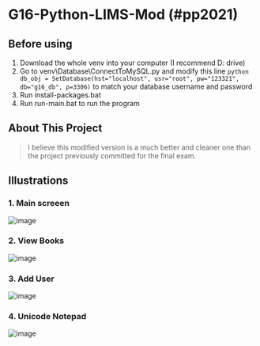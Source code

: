# G16-Python-LIMS-Mod (#pp2021)

## Before using
1. Download the whole venv into your computer (I recommend D: drive)
2. Go to venv\Database\ConnectToMySQL.py and modify this line ```python db_obj = SetDatabase(hst="localhost", usr="root", pw="123321", db="g16_db", p=3306)``` to match your database username and password
3. Run install-packages.bat 
4. Run run-main.bat to run the program

## About This Project
> I believe this modified version is a much better and cleaner one than the project previously committed for the final exam.

## Illustrations

### 1. Main screeen

![image](https://user-images.githubusercontent.com/47298653/119948768-604b2f00-bfc3-11eb-8ca0-535d3eb63070.png)

### 2. View Books

![image](https://user-images.githubusercontent.com/47298653/120001970-8b9f3f80-bffe-11eb-9475-a7becb9e375d.png)

### 3. Add User

![image](https://user-images.githubusercontent.com/47298653/120002131-b25d7600-bffe-11eb-9d1b-7ebc74f2438b.png)

### 4. Unicode Notepad

![image](https://user-images.githubusercontent.com/47298653/120003210-b938b880-bfff-11eb-9b17-8fadbedfac9d.png)





